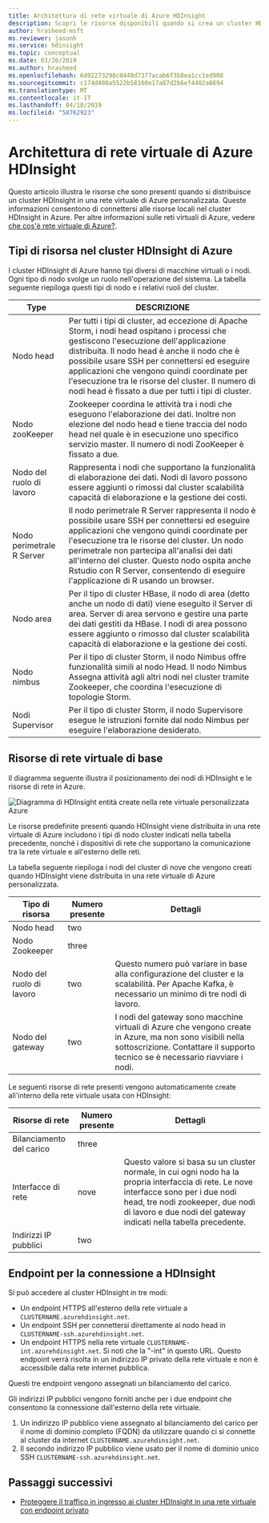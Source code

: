 ```yaml
---
title: Architettura di rete virtuale di Azure HDInsight
description: Scopri le risorse disponibili quando si crea un cluster HDInsight in una rete virtuale di Azure.
author: hrasheed-msft
ms.reviewer: jasonh
ms.service: hdinsight
ms.topic: conceptual
ms.date: 03/26/2019
ms.author: hrasheed
ms.openlocfilehash: 6d92273298c0448d7377acab6f3b8ea1cc1ed908
ms.sourcegitcommit: c174d408a5522b58160e17a87d2b6ef4482a6694
ms.translationtype: MT
ms.contentlocale: it-IT
ms.lasthandoff: 04/18/2019
ms.locfileid: "58762923"
---
```

# <a name="azure-hdinsight-virtual-network-architecture"></a>Architettura di rete virtuale di Azure HDInsight

Questo articolo illustra le risorse che sono presenti quando si distribuisce un cluster HDInsight in una rete virtuale di Azure personalizzata. Queste informazioni consentono di connettersi alle risorse locali nel cluster HDInsight in Azure. Per altre informazioni sulle reti virtuali di Azure, vedere [che cos'è rete virtuale di Azure?](../virtual-network/virtual-networks-overview.md).

## <a name="resource-types-in-azure-hdinsight-clusters"></a>Tipi di risorsa nel cluster HDInsight di Azure

I cluster HDInsight di Azure hanno tipi diversi di macchine virtuali o i nodi. Ogni tipo di nodo svolge un ruolo nell'operazione del sistema. La tabella seguente riepiloga questi tipi di nodo e i relativi ruoli del cluster.

| Type | DESCRIZIONE |
| --- | --- |
| Nodo head |  Per tutti i tipi di cluster, ad eccezione di Apache Storm, i nodi head ospitano i processi che gestiscono l'esecuzione dell'applicazione distribuita. Il nodo head è anche il nodo che è possibile usare SSH per connettersi ed eseguire applicazioni che vengono quindi coordinate per l'esecuzione tra le risorse del cluster. Il numero di nodi head è fissato a due per tutti i tipi di cluster. |
| Nodo zooKeeper | Zookeeper coordina le attività tra i nodi che eseguono l'elaborazione dei dati. Inoltre non elezione del nodo head e tiene traccia del nodo head nel quale è in esecuzione uno specifico servizio master. Il numero di nodi ZooKeeper è fissato a due. |
| Nodo del ruolo di lavoro | Rappresenta i nodi che supportano la funzionalità di elaborazione dei dati. Nodi di lavoro possono essere aggiunti o rimossi dal cluster scalabilità capacità di elaborazione e la gestione dei costi. |
| Nodo perimetrale R Server | Il nodo perimetrale R Server rappresenta il nodo è possibile usare SSH per connettersi ed eseguire applicazioni che vengono quindi coordinate per l'esecuzione tra le risorse del cluster. Un nodo perimetrale non partecipa all'analisi dei dati all'interno del cluster. Questo nodo ospita anche Rstudio con R Server, consentendo di eseguire l'applicazione di R usando un browser. |
| Nodo area | Per il tipo di cluster HBase, il nodo di area (detto anche un nodo di dati) viene eseguito il Server di area. Server di area servono e gestire una parte dei dati gestiti da HBase. I nodi di area possono essere aggiunto o rimosso dal cluster scalabilità capacità di elaborazione e la gestione dei costi.|
| Nodo nimbus | Per il tipo di cluster Storm, il nodo Nimbus offre funzionalità simili al nodo Head. Il nodo Nimbus Assegna attività agli altri nodi nel cluster tramite Zookeeper, che coordina l'esecuzione di topologie Storm. |
| Nodi Supervisor | Per il tipo di cluster Storm, il nodo Supervisore esegue le istruzioni fornite dal nodo Nimbus per eseguire l'elaborazione desiderato. |

## <a name="basic-virtual-network-resources"></a>Risorse di rete virtuale di base

Il diagramma seguente illustra il posizionamento dei nodi di HDInsight e le risorse di rete in Azure.

![Diagramma di HDInsight entità create nella rete virtuale personalizzata Azure](./media/hdinsight-virtual-network-architecture/vnet-diagram.png)

Le risorse predefinite presenti quando HDInsight viene distribuita in una rete virtuale di Azure includono i tipi di nodo cluster indicati nella tabella precedente, nonché i dispositivi di rete che supportano la comunicazione tra la rete virtuale e all'esterno delle reti.

La tabella seguente riepiloga i nodi del cluster di nove che vengono creati quando HDInsight viene distribuita in una rete virtuale di Azure personalizzata.

| Tipo di risorsa | Numero presente | Dettagli |
| --- | --- | --- |
|Nodo head | two |    |
|Nodo Zookeeper | three | |
|Nodo del ruolo di lavoro | two | Questo numero può variare in base alla configurazione del cluster e la scalabilità. Per Apache Kafka, è necessario un minimo di tre nodi di lavoro.  |
|Nodo del gateway | two | I nodi del gateway sono macchine virtuali di Azure che vengono create in Azure, ma non sono visibili nella sottoscrizione. Contattare il supporto tecnico se è necessario riavviare i nodi. |

Le seguenti risorse di rete presenti vengono automaticamente create all'interno della rete virtuale usata con HDInsight:

| Risorse di rete | Numero presente | Dettagli |
| --- | --- | --- |
|Bilanciamento del carico | three | |
|Interfacce di rete | nove | Questo valore si basa su un cluster normale, in cui ogni nodo ha la propria interfaccia di rete. Le nove interfacce sono per i due nodi head, tre nodi zookeeper, due nodi di lavoro e due nodi del gateway indicati nella tabella precedente. |
|Indirizzi IP pubblici | two |    |

## <a name="endpoints-for-connecting-to-hdinsight"></a>Endpoint per la connessione a HDInsight

Si può accedere al cluster HDInsight in tre modi:

- Un endpoint HTTPS all'esterno della rete virtuale a `CLUSTERNAME.azurehdinsight.net`.
- Un endpoint SSH per connettersi direttamente al nodo head in `CLUSTERNAME-ssh.azurehdinsight.net`.
- Un endpoint HTTPS nella rete virtuale `CLUSTERNAME-int.azurehdinsight.net`. Si noti che la "-int" in questo URL. Questo endpoint verrà risolta in un indirizzo IP privato della rete virtuale e non è accessibile dalla rete internet pubblica.

Questi tre endpoint vengono assegnati un bilanciamento del carico.

Gli indirizzi IP pubblici vengono forniti anche per i due endpoint che consentono la connessione dall'esterno della rete virtuale.

1. Un indirizzo IP pubblico viene assegnato al bilanciamento del carico per il nome di dominio completo (FQDN) da utilizzare quando ci si connette al cluster da internet `CLUSTERNAME.azurehdinsight.net`.
1. Il secondo indirizzo IP pubblico viene usato per il nome di dominio unico SSH `CLUSTERNAME-ssh.azurehdinsight.net`.

## <a name="next-steps"></a>Passaggi successivi

* [Proteggere il traffico in ingresso ai cluster HDInsight in una rete virtuale con endpoint privato](https://azure.microsoft.com/blog/secure-incoming-traffic-to-hdinsight-clusters-in-a-vnet-with-private-endpoint/)
